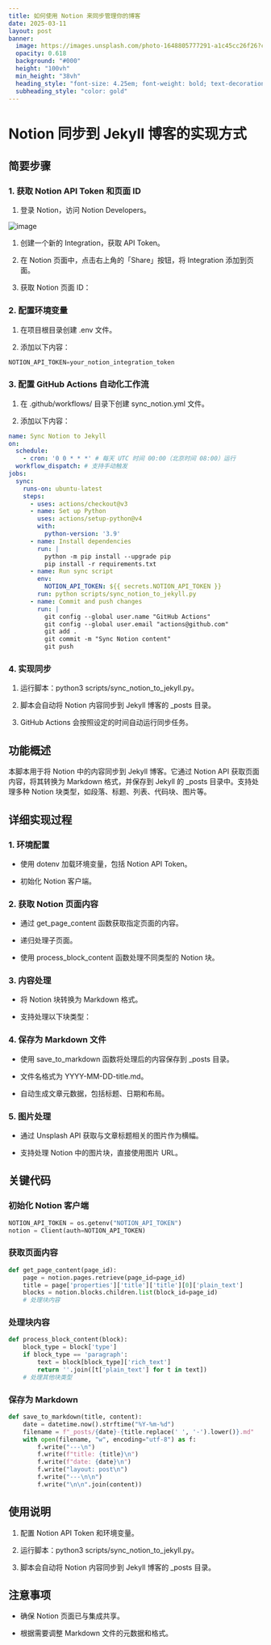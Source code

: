 ```yaml
---
title: 如何使用 Notion 来同步管理你的博客
date: 2025-03-11
layout: post
banner:
  image: https://images.unsplash.com/photo-1648805777291-a1c45cc26f26?crop=entropy&cs=tinysrgb&fit=max&fm=jpg&ixid=M3w2OTIwMzJ8MHwxfHJhbmRvbXx8fHx8fHx8fDE3NDE2ODg1MDZ8&ixlib=rb-4.0.3&q=80&w=1080
  opacity: 0.618
  background: "#000"
  height: "100vh"
  min_height: "38vh"
  heading_style: "font-size: 4.25em; font-weight: bold; text-decoration: underline"
  subheading_style: "color: gold"
---
```


# Notion 同步到 Jekyll 博客的实现方式

## 简要步骤

### 1. 获取 Notion API Token 和页面 ID

1. 登录 Notion，访问 Notion Developers。

![image](https://prod-files-secure.s3.us-west-2.amazonaws.com/a7a0cc5a-89b9-4cda-8686-1fba0ca52f40/d19c1afe-dea5-4312-9333-786b0ba83054/image.png?X-Amz-Algorithm=AWS4-HMAC-SHA256&X-Amz-Content-Sha256=UNSIGNED-PAYLOAD&X-Amz-Credential=ASIAZI2LB4665ITJIR4J%2F20250311%2Fus-west-2%2Fs3%2Faws4_request&X-Amz-Date=20250311T102146Z&X-Amz-Expires=3600&X-Amz-Security-Token=IQoJb3JpZ2luX2VjEFoaCXVzLXdlc3QtMiJHMEUCIQDZfTDySkuZ1DwEzg3XrxZKjY%2BjlxJDlUc1ixRcpWi1zQIgUWnoTtFTBgFC4WNiwj2OA6S9NTsTPYFyLNy6H8A58xUqiAQIo%2F%2F%2F%2F%2F%2F%2F%2F%2F%2F%2FARAAGgw2Mzc0MjMxODM4MDUiDG9oyJmA%2Bh2yCnrrVyrcA3ERp%2F4MngpLpsePAZtEPi6golHSXRQHmfpZNwa2GgnKKRxtZMN0r6%2BHMURnjhQpRdaBrfiWT%2BXoepLQoHzGLe4ldezagRyHfum5eMi2n243xS1vyqGo%2FkG9rrcydP8qi%2Bi4gyuV8te8y7zgbOac8nYehgy%2BzG9gJubSKTAs2pjqB%2BcOBWfCZfSMTfQQcZepQI2pQ4l5Des9wl3f3lPNAdindIeztt5ftbInjJihxEMsujqmmKtuxLTJgOHL0hxCfl6SNlVDy5wy689jkEfD%2Fzp2iDWctnhlBfSlfQu7sd%2FAteu9OXaGhaegxS8w72EAzTgEga0ikGGsP9dblBOWRMjn4EWmKg0kIM%2BuL%2BVaePJ%2BJi37jKYQaACQ0AZAynzMQdfD5PzDR8fv2m6KUI76vIQZvDGWfADX53obue1%2F8vjNvs5Q%2BuXoPInaH42Ml2xZfqRrasYtsM%2FzCNPKxh1lhbaVy194r5SuAh6c9RvQhdSr89XPefjr%2BADhwdsU%2F0b8rON3mliCtyLbBJ6U%2B9XKrvRyUDYwN4zMIof95kEPp0kblvAKxZxk5cM2BSmyk6v0JCvjIbmIoFZcQ4gbuV0ezTHI64G%2FASJTlygsT4gQENzBnNgUWmway9pPp4AAMPmXwL4GOqUBXsrz5TikyWHyVrUW1CozbK8bGbWdcZdsg9Ocqluj31maEY9LybAF9%2BANsgYLsSJEVm%2BgqgvneAh2g%2FjLnjKR0w9urvqFGM0jwe8BNsVaauCvJbA8EV9HQZuWGq9Y2ZVC9KbTPMUsse0UfvllWsKkAih%2F%2Bqt3zHFHoE2xy8UTEd%2B27hC03OE6Dvr5NAD%2FPDGg7BoVvr%2FCz74mtb03AzZR8qDDoQum&X-Amz-Signature=9b10933699812b482559976f5564ec44c11f219d7cd84effa4c0320033d71148&X-Amz-SignedHeaders=host&x-id=GetObject)

1. 创建一个新的 Integration，获取 API Token。

1. 在 Notion 页面中，点击右上角的「Share」按钮，将 Integration 添加到页面。

1. 获取 Notion 页面 ID：


### 2. 配置环境变量

1. 在项目根目录创建 .env 文件。

1. 添加以下内容：

```javascript
NOTION_API_TOKEN=your_notion_integration_token
```

### 3. 配置 GitHub Actions 自动化工作流

1. 在 .github/workflows/ 目录下创建 sync_notion.yml 文件。

1. 添加以下内容：

```yaml
name: Sync Notion to Jekyll
on:
  schedule:
    - cron: '0 0 * * *' # 每天 UTC 时间 00:00（北京时间 08:00）运行
  workflow_dispatch: # 支持手动触发
jobs:
  sync:
    runs-on: ubuntu-latest
    steps:
      - uses: actions/checkout@v3
      - name: Set up Python
        uses: actions/setup-python@v4
        with:
          python-version: '3.9'
      - name: Install dependencies
        run: |
          python -m pip install --upgrade pip
          pip install -r requirements.txt
      - name: Run sync script
        env:
          NOTION_API_TOKEN: ${{ secrets.NOTION_API_TOKEN }}
        run: python scripts/sync_notion_to_jekyll.py
      - name: Commit and push changes
        run: |
          git config --global user.name "GitHub Actions"
          git config --global user.email "actions@github.com"
          git add .
          git commit -m "Sync Notion content"
          git push
```

### 4. 实现同步

1. 运行脚本：python3 scripts/sync_notion_to_jekyll.py。

1. 脚本会自动将 Notion 内容同步到 Jekyll 博客的 _posts 目录。

1. GitHub Actions 会按照设定的时间自动运行同步任务。

## 功能概述

本脚本用于将 Notion 中的内容同步到 Jekyll 博客。它通过 Notion API 获取页面内容，将其转换为 Markdown 格式，并保存到 Jekyll 的 _posts 目录中。支持处理多种 Notion 块类型，如段落、标题、列表、代码块、图片等。

## 详细实现过程

### 1. 环境配置

- 使用 dotenv 加载环境变量，包括 Notion API Token。

- 初始化 Notion 客户端。

### 2. 获取 Notion 页面内容

- 通过 get_page_content 函数获取指定页面的内容。

- 递归处理子页面。

- 使用 process_block_content 函数处理不同类型的 Notion 块。

### 3. 内容处理

- 将 Notion 块转换为 Markdown 格式。

- 支持处理以下块类型：


### 4. 保存为 Markdown 文件

- 使用 save_to_markdown 函数将处理后的内容保存到 _posts 目录。

- 文件名格式为 YYYY-MM-DD-title.md。

- 自动生成文章元数据，包括标题、日期和布局。

### 5. 图片处理

- 通过 Unsplash API 获取与文章标题相关的图片作为横幅。

- 支持处理 Notion 中的图片块，直接使用图片 URL。

## 关键代码

### 初始化 Notion 客户端

```python
NOTION_API_TOKEN = os.getenv("NOTION_API_TOKEN")
notion = Client(auth=NOTION_API_TOKEN)
```

### 获取页面内容

```python
def get_page_content(page_id):
    page = notion.pages.retrieve(page_id=page_id)
    title = page['properties']['title']['title'][0]['plain_text']
    blocks = notion.blocks.children.list(block_id=page_id)
    # 处理块内容
```

### 处理块内容

```python
def process_block_content(block):
    block_type = block['type']
    if block_type == 'paragraph':
        text = block[block_type]['rich_text']
        return ''.join([t['plain_text'] for t in text])
    # 处理其他块类型
```

### 保存为 Markdown

```python
def save_to_markdown(title, content):
    date = datetime.now().strftime("%Y-%m-%d")
    filename = f"_posts/{date}-{title.replace(' ', '-').lower()}.md"
    with open(filename, "w", encoding="utf-8") as f:
        f.write("---\n")
        f.write(f"title: {title}\n")
        f.write(f"date: {date}\n")
        f.write("layout: post\n")
        f.write("---\n\n")
        f.write("\n\n".join(content))
```

## 使用说明

1. 配置 Notion API Token 和环境变量。

1. 运行脚本：python3 scripts/sync_notion_to_jekyll.py。

1. 脚本会自动将 Notion 内容同步到 Jekyll 博客的 _posts 目录。

## 注意事项

- 确保 Notion 页面已与集成共享。

- 根据需要调整 Markdown 文件的元数据和格式。